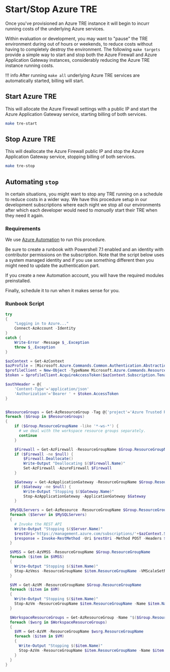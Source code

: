 # Start/Stop Azure TRE

Once you've provisioned an Azure TRE instance it will begin to incurr running costs of the underlying Azure services.

Within evaluation or development, you may want to "pause" the TRE environment during out of hours or weekends, to reduce costs without having to completely destroy the environment.  The following `make targets` provide a simple way to start and stop both the Azure Firewall and Azure Application Gateway instances, considerably reducing the Azure TRE instance running costs.

!!! info
    After running `make all` underlying Azure TRE services are automatically started, billing will start.

## Start Azure TRE

This will allocate the Azure Firewall settings with a public IP and start the Azure Application Gateway service, starting billing of both services.

```bash
make tre-start
```

## Stop Azure TRE

This will deallocate the Azure Firewall public IP and stop the Azure Application Gateway service, stopping billing of both services.

```bash
make tre-stop
```

## Automating `stop`

In certain situations, you might want to stop any TRE running on a schedule to reduce costs in a wider way.
We have this procedure setup in our development subscriptions where each night we stop all our environments after which each developer would need to _manually_ start their TRE when they need it again.

### Requirements

We use [Azure Automation](https://docs.microsoft.com/en-us/azure/automation/overview) to run this procedure.

Be sure to create a runbook with Powershell 7.1 enabled and an identity with contributor permissions on the subscription. Note that the script below uses a system managed identity and if you use something different then you might need to update the authentication part.

If you create a new Automation account, you will have the required modules preinstalled.

Finally, schedule it to run when it makes sense for you.

### Runbook Script

```powershell
try
{
    "Logging in to Azure..."
    Connect-AzAccount -Identity
}
catch {
    Write-Error -Message $_.Exception
    throw $_.Exception
}

$azContext = Get-AzContext
$azProfile = [Microsoft.Azure.Commands.Common.Authentication.Abstractions.AzureRmProfileProvider]::Instance.Profile
$profileClient = New-Object -TypeName Microsoft.Azure.Commands.ResourceManager.Common.RMProfileClient -ArgumentList ($azProfile)
$token = $profileClient.AcquireAccessToken($azContext.Subscription.TenantId)

$authHeader = @{
    'Content-Type'='application/json'
    'Authorization'='Bearer ' + $token.AccessToken
}


$ResourceGroups = Get-AzResourceGroup -Tag @{'project'='Azure Trusted Research Environment'}
foreach ($Group in $ResourceGroups) 
{
    if ($Group.ResourceGroupName -like '*-ws-*') {
      # we deal with the workspace resource groups separately.
      continue
    }

    $Firewall = Get-AzFirewall -ResourceGroupName $Group.ResourceGroupName
    if ($Firewall -ne $null) {
        $Firewall.Deallocate()
        Write-Output "Deallocating $($Firewall.Name)"
        Set-AzFirewall -AzureFirewall $Firewall
    }

    $Gateway = Get-AzApplicationGateway -ResourceGroupName $Group.ResourceGroupName
    if ($Gateway -ne $null) {
        Write-Output "Stopping $($Gateway.Name)"
        Stop-AzApplicationGateway -ApplicationGateway $Gateway
    }

  $MySQLServers = Get-AzResource -ResourceGroupName $Group.ResourceGroupName -ResourceType "Microsoft.DBforMySQL/servers"
  foreach ($Server in $MySQLServers)
  {
    # Invoke the REST API
    Write-Output "Stopping $($Server.Name)"
    $restUri='https://management.azure.com/subscriptions/'+$azContext.Subscription.Id+'/resourceGroups/'+$Group.ResourceGroupName+'/providers/Microsoft.DBForMySQL/servers/'+$Server.Name+'/stop?api-version=2020-01-01'
    $response = Invoke-RestMethod -Uri $restUri -Method POST -Headers $authHeader
  }

  $VMSS = Get-AzVMSS -ResourceGroupName $Group.ResourceGroupName
  foreach ($item in $VMSS)
  {
    Write-Output "Stopping $($item.Name)"
    Stop-AzVmss -ResourceGroupName $item.ResourceGroupName -VMScaleSetName $item.Name -Force
  }

  $VM = Get-AzVM -ResourceGroupName $Group.ResourceGroupName
  foreach ($item in $VM)
  {
    Write-Output "Stopping $($item.Name)"
    Stop-AzVm -ResourceGroupName $item.ResourceGroupName -Name $item.Name -Force
  }

  $WorkspaceResourceGroups = Get-AzResourceGroup -Name "$($Group.ResourceGroupName)-ws-*"
  foreach ($wsrg in $WorkspaceResourceGroups)
  {
    $VM = Get-AzVM -ResourceGroupName $wsrg.ResourceGroupName
    foreach ($item in $VM)
    {
      Write-Output "Stopping $($item.Name)"
      Stop-AzVm -ResourceGroupName $item.ResourceGroupName -Name $item.Name -Force
    }
  }
}
```
